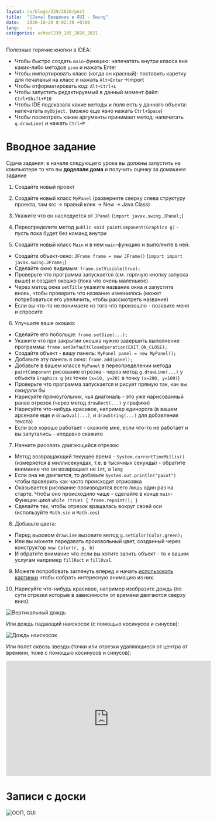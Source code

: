 ```yaml
---
layout: ru/blogs/239/2020/post
title:  "[Java] Введение в GUI - Swing"
date:   2020-10-20 0:02:39 +0300
lang:   ru
categories: school239_105_2020_2021
---
```


Полезные горячие кнопки в IDEA:

 - Чтобы быстро создать ```main```-функцию: напечатать внутри класса вне каких-либо методов ```psvm``` и нажать Enter
 - Чтобы импортировать класс (когда он красный): поставить каретку для печатанья на класс и нажать ```Alt+Enter```->Import
 - Чтобы отформатировать код: ```Alt+Ctrl+L```
 - Чтобы запустить редактируемый в данный момент файл: ```Ctrl+Shift+F10```
 - Чтобы IDE подсказала какие методы и поля есть у данного объекта: напечатать ```myObject.``` (можно еще явно нажать ```Ctrl+Space```)
 - Чтобы посмотреть какие аргументы принимает метод: напечатать ```g.drawLine(``` и нажать ```Ctrl+P```

Вводное задание
===============

Сдача задания: в начале следующего урока вы должны запустить на компьютере то что вы **доделали дома**  и получить оценку за домашнее задание

1) Создайте новый проект

2) Создайте новый класс ```MyPanel``` (разверните сверху слева структуру проекта, там src -> правый клик -> New -> Java Class)

3) Укажите что он наследуется от ```JPanel``` (```import javax.swing.JPanel;```)

4) Переопределите метод ```public void paintComponent(Graphics g)``` - пусть пока будет без команд внутри

5) Создайте новый класс ```Main``` и в нем ```main```-функцию и выполните в ней:

 - Создайте объект-окно: ```JFrame frame = new JFrame()``` (```import import javax.swing.JFrame;```)
 - Сделайте окно видимым: ```frame.setVisible(true);```
 - Проверьте что программа запускается (см. горячую кнопку запуска выше) и создает окошко (пока что очень маленькое)
 - Через метод окна ```setTitle``` укажите название окна и запустите вновь, чтобы проверить что название изменилось (может потребоваться его увеличить, чтобы рассмотреть название)
 - Если вы что-то не понимаете из того что произошло - позовите меня и спросите

6) Улучшите ваше окошко:

 - Сделайте его побольше: ```frame.setSize(...);```
 - Укажите что при закрытии окошка нужно завершить выполнение программы: ```frame.setDefaultCloseOperation(EXIT_ON_CLOSE);```
 - Создайте объект - вашу панель: ```MyPanel panel = new MyPanel();```
 - Добавьте эту панель в окно: ```frame.add(panel);```
 - Добавьте в вашем классе ```MyPanel``` в переопределении метода ```paintComponent``` рисование отрезка - через метод ```g.drawLine(...)``` у объекта ```Graphics g``` (из точки ```(x=10, y=20)``` в точку ```(x=200, y=100)```)
 - Проверьте что программа запускается и рисует прямую так, как вы ожидали бы
 - Нарисуйте прямоугольник, чья диагональ - это уже нарисованный ранее отрезок (через метод ```drawRect(...)``` у графики)
 - Нарисуйте что-нибудь красивое, например единорога (в вашем арсенале еще и ```drawOval(...)```, и ```drawString(...)``` для добавления текста)
 - Если все хорошо работает - скажите мне, если что-то не работает и вы запутались - иподавно скажите

7) Начните рисовать двигающийся отрезок:

 - Метод возвращающий текущее время - ```System.currentTimeMillis()``` (измеряется в миллисекундах, т.е. в тысячных секунды) - обратите внимание что он возвращает не ```int```, а ```long```
 - Если она не двигается, то добавьте ```System.out.println("paint")``` чтобы проверить как часто происходит отрисовка
 - Оказывается рисование производится всего лишь один раз на старте. Чтобы оно происходило чаще - сделайте в конце ```main```-Функции цикл ```while (true) { frame.repaint(); }```
 - Сделайте так, чтобы отрезок вращалась вокруг своей оси (используйте ```Math.sin``` и ```Math.cos```)

8) Добавьте цвета:

 - Перед вызовом ```drawLine``` вызовите метод ```g.setColor(Color.green);```
 - Или вы можете передавать произвольный цвет, созданный через конструктор ```new Color(r, g, b)```
 - И обратите внимание что если вы хотите залить объект - то к вашим услугам например ```fillRect``` и ```fillOval```.
 
9) Можете попробовать заглянуть вперед и начать [использовать картинки](https://polarnick.com/blogs/239/2018/school239_105_2018_2019/2019/01/19/some-gui-tricks.html) чтобы собрать интересную анимацию из них.

10) Нарисуйте что-нибудь красивое, например изобразите дождь (по сути отрезки которые в зависимости от времени двигаются сверху вниз):

![Вертикальный дождь](/static/2020/10/rain_vertical.gif)

Или дождь падающий наискосок (с помощью косинусов и синусов):

![Дождь наискосок](/static/2020/10/rain_horizontal.gif)

Или полет сквозь звезды (точки или отрезки удаляющиеся от центра от времени, тоже с помощью косинусов и синусов):

<iframe width="560" height="315" src="https://www.youtube.com/embed/aTt_hWASKbs" frameborder="0" allow="accelerometer; autoplay; encrypted-media; gyroscope; picture-in-picture" allowfullscreen></iframe>

Записи с доски
==============

![ООП, GUI](/static/2020/10/board_oop_swing.png)
